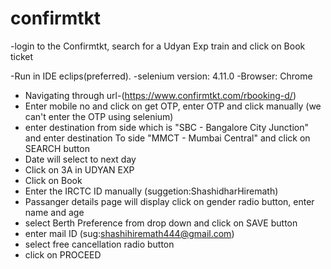 # confirmtkt
-login to the Confirmtkt, search for a Udyan Exp train and click on Book ticket



-Run in IDE eclips(preferred).
-selenium version: 4.11.0
-Browser: Chrome


- Navigating through url-(https://www.confirmtkt.com/rbooking-d/)
- Enter mobile no and click on get OTP, enter OTP and click manually (we can't enter the OTP using selenium)
- enter destination from side which is "SBC - Bangalore City Junction" and enter destination To side "MMCT - Mumbai Central" and click on SEARCH button
- Date will select to next day
- Click on 3A in UDYAN EXP
- Click on Book
- Enter the IRCTC ID manually (suggetion:ShashidharHiremath)
- Passanger details page will display click on gender radio button, enter name and age
- select Berth Preference from drop down and click on SAVE button
- enter mail ID (sug:shashihiremath444@gmail.com)
- select free cancellation radio button
- click on PROCEED
  
